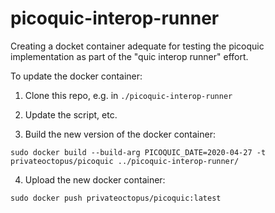 # picoquic-interop-runner
Creating a docket container adequate for testing the picoquic
implementation as part of the "quic interop runner" effort.

To update the docker container:

1) Clone this repo, e.g. in `./picoquic-interop-runner`

2) Update the script, etc.

3) Build the new version of the docker container:
```
sudo docker build --build-arg PICOQUIC_DATE=2020-04-27 -t privateoctopus/picoquic ../picoquic-interop-runner/
```

4) Upload the new docker container:
```
sudo docker push privateoctopus/picoquic:latest
```




